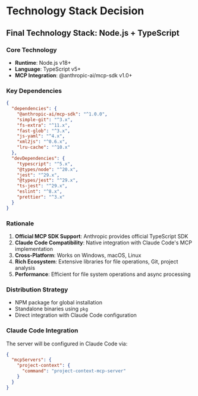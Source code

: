 # Technology Stack Decision

## Final Technology Stack: Node.js + TypeScript

### Core Technology
- **Runtime**: Node.js v18+
- **Language**: TypeScript v5+
- **MCP Integration**: @anthropic-ai/mcp-sdk v1.0+

### Key Dependencies
```json
{
  "dependencies": {
    "@anthropic-ai/mcp-sdk": "^1.0.0",
    "simple-git": "^3.x",
    "fs-extra": "^11.x", 
    "fast-glob": "^3.x",
    "js-yaml": "^4.x",
    "xml2js": "^0.6.x",
    "lru-cache": "^10.x"
  },
  "devDependencies": {
    "typescript": "^5.x",
    "@types/node": "^20.x",
    "jest": "^29.x",
    "@types/jest": "^29.x",
    "ts-jest": "^29.x",
    "eslint": "^8.x",
    "prettier": "^3.x"
  }
}
```

### Rationale
1. **Official MCP SDK Support**: Anthropic provides official TypeScript SDK
2. **Claude Code Compatibility**: Native integration with Claude Code's MCP implementation
3. **Cross-Platform**: Works on Windows, macOS, Linux
4. **Rich Ecosystem**: Extensive libraries for file operations, Git, project analysis
5. **Performance**: Efficient for file system operations and async processing

### Distribution Strategy
- NPM package for global installation
- Standalone binaries using `pkg`
- Direct integration with Claude Code configuration

### Claude Code Integration
The server will be configured in Claude Code via:
```json
{
  "mcpServers": {
    "project-context": {
      "command": "project-context-mcp-server"
    }
  }
}
```